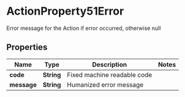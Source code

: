 

# ActionProperty51Error

Error message for the Action if error occurred, otherwise null

## Properties

| Name | Type | Description | Notes |
|------------ | ------------- | ------------- | -------------|
|**code** | **String** | Fixed machine readable code |  |
|**message** | **String** | Humanized error message |  |



